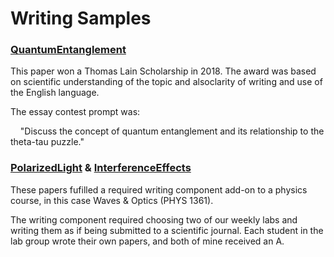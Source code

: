 # Writing Samples 
 
### [QuantumEntanglement](https://docs.google.com/viewer?url=https://github.com/dxAdam/Writing_Samples/raw/master/use_links_below/QuantumEntanglement.pdf)
 
This paper won a Thomas Lain Scholarship in 2018. The award was based on scientific understanding of the topic and alsoclarity of writing and use of the English language. 
 
The essay contest prompt was: 

&nbsp; &nbsp; "Discuss the concept of quantum entanglement and its relationship to the theta-tau puzzle." 
 
 
### [PolarizedLight](https://docs.google.com/viewer?url=https://github.com/dxAdam/Writing_Samples/raw/master/use_links_below/PolarizedLight.pdf) & [InterferenceEffects](https://docs.google.com/viewer?url=https://github.com/dxAdam/Writing_Samples/raw/master/use_links_below/InterferenceEffects.pdf)
 
These papers fufilled a required writing component add-on to a physics course, in this case Waves & Optics (PHYS 1361).  
     
The writing component required choosing two of our weekly labs and writing them as if being submitted to a scientific journal. Each student in the lab group wrote their own papers, and both of mine received an A.
